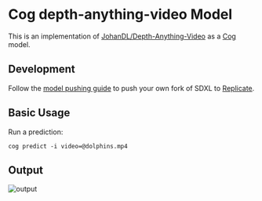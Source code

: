 # Cog depth-anything-video Model

This is an implementation of [JohanDL/Depth-Anything-Video](https://huggingface.co/spaces/JohanDL/Depth-Anything-Video) as a [Cog](https://github.com/replicate/cog) model.

## Development

Follow the [model pushing guide](https://replicate.com/docs/guides/push-a-model) to push your own fork of SDXL to [Replicate](https://replicate.com).

## Basic Usage

Run a prediction:

    cog predict -i video=@dolphins.mp4

## Output

![output](output.gif)